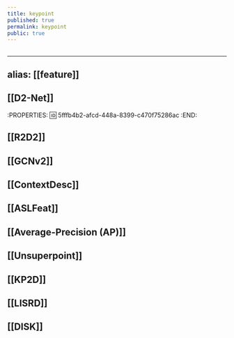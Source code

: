 ```yaml
---
title: keypoint
published: true
permalink: keypoint
public: true
---
```

##
---
alias: [[feature]]
---
## [[D2-Net]]
:PROPERTIES:
:id: 5fffb4b2-afcd-448a-8399-c470f75286ac
:END:
## [[R2D2]]
## [[GCNv2]]
## [[ContextDesc]]
## [[ASLFeat]]
## [[Average-Precision (AP)]]
## [[Unsuperpoint]]
## [[KP2D]]
## [[LISRD]]
## [[DISK]]
##
